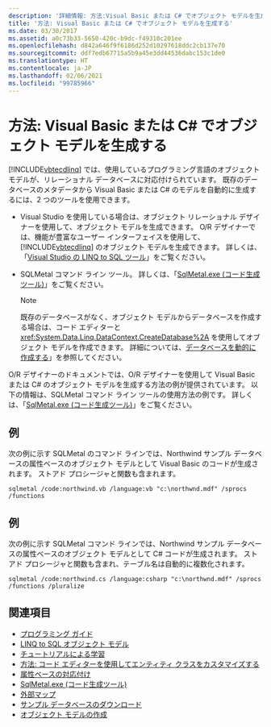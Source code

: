 ```yaml
---
description: '詳細情報: 方法:Visual Basic または C# でオブジェクト モデルを生成する'
title: '方法: Visual Basic または C# でオブジェクト モデルを生成する'
ms.date: 03/30/2017
ms.assetid: a0c73b33-5650-420c-b9dc-f49310c201ee
ms.openlocfilehash: d842a646f9f6186d252d10297618ddc2cb137e70
ms.sourcegitcommit: ddf7edb67715a5b9a45e3dd44536dabc153c1de0
ms.translationtype: HT
ms.contentlocale: ja-JP
ms.lasthandoff: 02/06/2021
ms.locfileid: "99785966"
---
```

# <a name="how-to-generate-the-object-model-in-visual-basic-or-c"></a>方法: Visual Basic または C\# でオブジェクト モデルを生成する

[!INCLUDE[vbtecdlinq](../../../../../../includes/vbtecdlinq-md.md)] では、使用しているプログラミング言語のオブジェクト モデルが、リレーショナル データベースに対応付けられています。 既存のデータベースのメタデータから Visual Basic または C# のモデルを自動的に生成するには、2 つのツールを使用できます。  
  
- Visual Studio を使用している場合は、オブジェクト リレーショナル デザイナーを使用して、オブジェクト モデルを生成できます。 O/R デザイナーでは、機能が豊富なユーザー インターフェイスを使用して、[!INCLUDE[vbtecdlinq](../../../../../../includes/vbtecdlinq-md.md)] のオブジェクト モデルを生成できます。 詳しくは、「[Visual Studio の LINQ to SQL ツール](/visualstudio/data-tools/linq-to-sql-tools-in-visual-studio2)」をご覧ください。
  
- SQLMetal コマンド ライン ツール。 詳しくは、「[SqlMetal.exe (コード生成ツール)](../../../../tools/sqlmetal-exe-code-generation-tool.md)」をご覧ください。  
  
    > [!NOTE]
    > 既存のデータベースがなく、オブジェクト モデルからデータベースを作成する場合は、コード エディターと <xref:System.Data.Linq.DataContext.CreateDatabase%2A> を使用してオブジェクト モデルを作成できます。 詳細については、[データベースを動的に作成する](how-to-dynamically-create-a-database.md)」を参照してください。  
  
 O/R デザイナーのドキュメントでは、O/R デザイナーを使用して Visual Basic または C# のオブジェクト モデルを生成する方法の例が提供されています。 以下の情報は、SQLMetal コマンド ライン ツールの使用方法の例です。 詳しくは、「[SqlMetal.exe (コード生成ツール)](../../../../tools/sqlmetal-exe-code-generation-tool.md)」をご覧ください。  
  
## <a name="example"></a>例  

 次の例に示す SQLMetal のコマンド ラインでは、Northwind サンプル データベースの属性ベースのオブジェクト モデルとして Visual Basic のコードが生成されます。 ストアド プロシージャと関数も含まれます。  
  
```console  
sqlmetal /code:northwind.vb /language:vb "c:\northwnd.mdf" /sprocs /functions  
```  
  
## <a name="example"></a>例  

 次の例に示す SQLMetal コマンド ラインでは、Northwind サンプル データベースの属性ベースのオブジェクト モデルとして C# コードが生成されます。 ストアド プロシージャと関数も含まれ、テーブル名は自動的に複数化されます。  
  
```console  
sqlmetal /code:northwind.cs /language:csharp "c:\northwnd.mdf" /sprocs /functions /pluralize  
```  
  
## <a name="see-also"></a>関連項目

- [プログラミング ガイド](programming-guide.md)
- [LINQ to SQL オブジェクト モデル](the-linq-to-sql-object-model.md)
- [チュートリアルによる学習](learning-by-walkthroughs.md)
- [方法: コード エディターを使用してエンティティ クラスをカスタマイズする](how-to-customize-entity-classes-by-using-the-code-editor.md)
- [属性ベースの対応付け](attribute-based-mapping.md)
- [SqlMetal.exe (コード生成ツール)](../../../../tools/sqlmetal-exe-code-generation-tool.md)
- [外部マップ](external-mapping.md)
- [サンプル データベースのダウンロード](downloading-sample-databases.md)
- [オブジェクト モデルの作成](creating-the-object-model.md)
